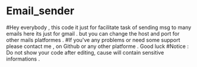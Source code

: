 # Email_sender
#Hey everybody , this code it just for facilitate task of sending msg to many emails here its just for gmail . but you can change the host and port for other mails platformes .
#If you've any problems or need some support please contact me , on Github or any other platforme . Good luck
#Notice : Do not show your code after editing, cause will contain sensitive informations .
